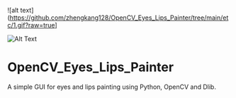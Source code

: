 ![alt text](https://github.com/zhengkang128/OpenCV_Eyes_Lips_Painter/tree/main/etc/1.gif?raw=true]

![Alt Text](https://github.com/zhengkang128/OpenCV_Eyes_Lips_Painter/tree/main/etc/1.gif)

# OpenCV_Eyes_Lips_Painter

A simple GUI for eyes and lips painting using Python, OpenCV and Dlib.
